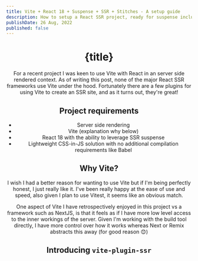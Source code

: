 ```yaml
---
title: Vite + React 18 + Suspense + SSR + Stitches - A setup guide
description: How to setup a React SSR project, ready for suspense including Stitches css-in-js
publishDate: 26 Aug, 2022
published: false
---
```


<script>
  import Header from '../../../components/Header.svelte';
  
</script>

<Header title={title}/>

# {title}

For a recent project I was keen to use Vite with React in an server side rendered context.  As of writing this post, none of the major React SSR frameworks use Vite under the hood.  Fortunately there are a few plugins for using Vite to create an SSR site, and as it turns out, they're great!

## Project requirements

- Server side rendering
- Vite (explanation why below)
- React 18 with the ability to leverage SSR suspense
- Lightweight CSS-in-JS solution with no additional compilation requirements like Babel

## Why Vite?

I wish I had a better reason for wanting to use Vite but if I'm being perfectly honest, I just really like it.  I've been really happy at the ease of use and speed, also given I plan to use Vitest, it seems like an obvious match.  

One aspect of Vite I have retrospectively enjoyed in this project vs a framework such as NextJS, is that it feels as if I have more low level access to the inner workings of the server.  Given I'm working with the build tool directly, I have more control over how it works whereas Next or Remix abstracts this away (for good reason 😊)

## Introducing `vite-plugin-ssr`